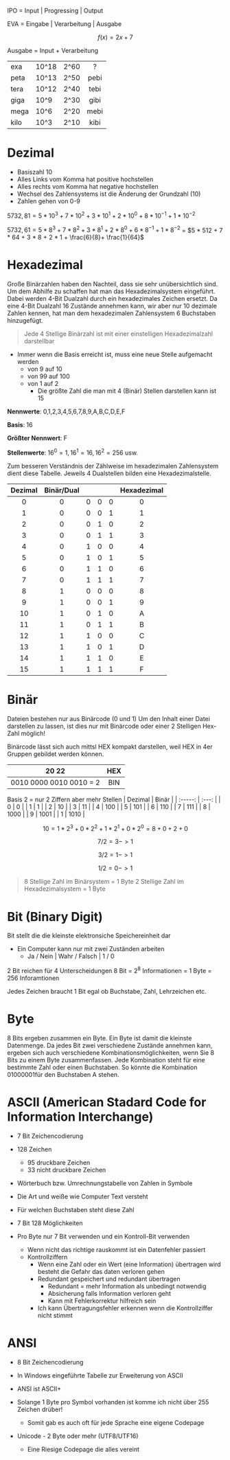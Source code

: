 IPO = Input | Progressing | Output

EVA = Eingabe | Verarbeitung | Ausgabe

$$f(x) = 2x + 7$$

Ausgabe = Input + Verarbeitung

|      |       |       |       |
| ---- | ----- | :---: | :---: |
| exa  | 10^18 | 2^60  |   ?   |
| peta | 10^13 | 2^50  | pebi  |
| tera | 10^12 | 2^40  | tebi  |
| giga | 10^9  | 2^30  | gibi  |
| mega | 10^6  | 2^20  | mebi  |
| kilo | 10^3  | 2^10  | kibi  |

# Dezimal
- Basiszahl 10
- Alles Links vom Komma hat positive hochstellen
- Alles rechts vom Komma hat negative hochstellen
- Wechsel des Zahlensystems ist die Änderung der Grundzahl (10)
- Zahlen gehen von 0-9

$5732,81 = 5 * 10^3 + 7 * 10^2 + 3 * 10^1 + 2 * 10^0 + 8 * 10^{-1} + 1 * 10^{-2}$

$5732,61 = 5 * 8^3 + 7 * 8^2 + 3 * 8^1 + 2 * 8^0 + 6 * 8^{-1} + 1 * 8^{-2}$ = $5 * 512 + 7 * 64 + 3 * 8 + 2 * 1 + \frac{6}{8}+ \frac{1}{64}$

# Hexadezimal
Große Binärzahlen haben den Nachteil, dass sie sehr unübersichtlich sind. Um dem Abhilfe zu schaffen hat man das Hexadezimalsystem eingeführt. Dabei werden 4-Bit Dualzahl durch ein hexadezimales Zeichen ersetzt.
Da eine 4-Bit Dualzahl 16 Zustände annehmen kann, wir aber nur 10 dezimale Zahlen kennen, hat man dem hexadezimalen Zahlensystem 6 Buchstaben hinzugefügt.

> Jede 4 Stellige Binärzahl ist mit einer einstelligen Hexadezimalzahl darstellbar
- Immer wenn die Basis erreicht ist, muss eine neue Stelle aufgemacht werden
  - von 9 auf 10
  - von 99 auf 100
  - von 1 auf 2
    - Die größte Zahl die man mit 4 (Binär) Stellen darstellen kann ist 15

**Nennwerte**: 0,1,2,3,4,5,6,7,8,9,A,B,C,D,E,F

**Basis**: 16

**Größter Nennwert**: F

**Stellenwerte**: $16^0 = 1, 16^1 = 16, 16^2 = 256$ usw.

Zum besseren Verständnis der Zählweise im hexadezimalen Zahlensystem dient diese Tabelle. Jeweils 4 Dualstellen bilden eine Hexadezimalstelle.

| Dezimal | Binär/Dual |       |       |       | Hexadezimal |
| :-----: | :--------: | :---: | :---: | :---: | :---------: |
|    0    |     0      |   0   |   0   |   0   |      0      |
|    1    |     0      |   0   |   0   |   1   |      1      |
|    2    |     0      |   0   |   1   |   0   |      2      |
|    3    |     0      |   0   |   1   |   1   |      3      |
|    4    |     0      |   1   |   0   |   0   |      4      |
|    5    |     0      |   1   |   0   |   1   |      5      |
|    6    |     0      |   1   |   1   |   0   |      6      |
|    7    |     0      |   1   |   1   |   1   |      7      |
|    8    |     1      |   0   |   0   |   0   |      8      |
|    9    |     1      |   0   |   0   |   1   |      9      |
|   10    |     1      |   0   |   1   |   0   |      A      |
|   11    |     1      |   0   |   1   |   1   |      B      |
|   12    |     1      |   1   |   0   |   0   |      C      |
|   13    |     1      |   1   |   0   |   1   |      D      |
|   14    |     1      |   1   |   1   |   0   |      E      |
|   15    |     1      |   1   |   1   |   1   |      F      |

# Binär
Dateien bestehen nur aus Binärcode (0 und 1)
Um den Inhalt einer Datei darstellen zu lassen, ist dies nur mit Binärcode oder einer 2 Stelligen Hex-Zahl möglich!

Binärcode lässt sich auch mittsl HEX kompakt darstellen, weil HEX in 4er Gruppen gebildet werden können.

|          20 22          |  HEX  |
| :---------------------: | :---: |
| 0010 0000 0010 0010 = 2 |  BIN  |


Basis 2 = nur 2 Ziffern aber mehr Stellen
| Dezimal | Binär |
| :-----: | :---: |
|    0    |   0   |
|    1    |   1   |
|    2    |  10   |
|    3    |  11   |
|    4    |  100  |
|    5    |  101  |
|    6    |  110  |
|    7    |  111  |
|    8    | 1000  |
|    9    | 1001  |
|    1    | 1010  |

$$10 = 1 * 2^3 + 0 * 2^2 + 1 * 2^1 + 0 * 2^0 = 8 + 0 + 2 + 0$$

$$7/2 = 3 -> 1$$

$$3/2 = 1 -> 1$$

$$1/2 = 0 -> 1$$

> 8 Stellige Zahl im Binärsystem = 1 Byte
> 2 Stellige Zahl im Hexadezimalsystem = 1 Byte

# Bit (Binary Digit)
Bit stellt die die kleinste elektronsiche Speichereinheit dar
- Ein Computer kann nur mit zwei Zuständen arbeiten
  - Ja / Nein  |  Wahr / Falsch  |  1 / 0

2 Bit reichen für 4 Unterscheidungen
8 Bit = $2^8$ Informationen = 1 Byte = 256 Inforamtionen

Jedes Zeichen braucht 1 Bit egal ob Buchstabe, Zahl, Lehrzeichen etc.

# Byte
8 Bits ergeben zusammen ein Byte. Ein Byte ist damit die kleinste Datenmenge. Da jedes Bit zwei verschiedene Zustände annehmen kann, ergeben sich auch verschiedene Kombinationsmöglichkeiten, wenn Sie 8 Bits zu einem Byte zusammenfassen. Jede Kombination steht für eine bestimmte Zahl oder einen Buchstaben. So könnte die Kombination 01000001für den Buchstaben A stehen.

# ASCII (American Stadard Code for Information Interchange)
- 7 Bit Zeichencodierung
- 128 Zeichen
  - 95 druckbare Zeichen
  - 33 nicht druckbare Zeichen

- Wörterbuch bzw. Umrechnungstabelle von Zahlen in Symbole
- Die Art und weiße wie Computer Text versteht
- Für welchen Buchstaben steht diese Zahl
- 7 Bit 128 Möglichkeiten
- Pro Byte nur 7 Bit verwenden und ein Kontroll-Bit verwenden
  - Wenn nicht das richtige rauskommt ist ein Datenfehler passiert
  - Kontrollziffern
    - Wenn eine Zahl oder ein Wert (eine Information) übertragen wird besteht die Gefahr das daten verloren gehen
    - Redundant gespeichert und redundant übertragen
      - Redundant = mehr Information als unbedingt notwendig
      - Absicherung falls Information verloren geht
      - Kann mit Fehlerkorrektur hilfreich sein
    -  Ich kann Übertragungsfehler erkennen wenn die Kontrollziffer nicht stimmt

# ANSI
- 8 Bit Zeichencodierung

- In Windows eingeführte Tabelle zur Erweiterung von ASCII
- ANSI ist ASCII+
- Solange 1 Byte pro Symbol vorhanden ist komme ich nicht über 255 Zeichen drüber!
  - Somit gab es auch oft für jede Sprache eine eigene Codepage
- Unicode - 2 Byte oder mehr (UTF8/UTF16)
  - Eine Riesige Codepage die alles vereint
